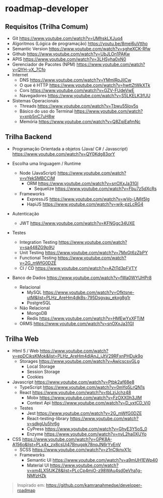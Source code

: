 # roadmap-developer

## Requisitos (Trilha Comum)
* Git <https://www.youtube.com/watch?v=UMhskLXJuq4>
* Algoritmos (Lógica de programação) <https://youtu.be/8mei6uVttho>
* Semantic Version <https://www.youtube.com/watch?v=sgheXCK-Rfw>
* Github <https://www.youtube.com/watch?v=UbJLOn1PAKw>
* APIS <https://www.youtube.com/watch?v=3LHSyha0xN0>
* Gerenciador de Pacotes (NPM) <https://www.youtube.com/watch?v=QYH-vX_7Cfo>
* Internet
  * DNS <https://www.youtube.com/watch?v=YMmIRoJjICw>
  * O que é HTTP <https://www.youtube.com/watch?v=hwttZtWkXTk>
  * Cors <https://www.youtube.com/watch?v=GZV-FUdeVwE>
  * Navegadores <https://www.youtube.com/watch?v=S5LKELK3fUU>
* Sistemas Operacionais
  * Threads <https://www.youtube.com/watch?v=Tbwu55Iov5s>
  * Básico do uso do Terminal <https://www.youtube.com/watch?v=xnb5nC7uH8w>
  * Memória <https://www.youtube.com/watch?v=Q8ZqjEafmNc>

## Trilha Backend
* Programação Orientada a objetos (Java/ C# / Javascript) <https://www.youtube.com/watch?v=QY0Kdg83orY>
* Escolha uma linguagem / Runtime
  * Node (JavaScript) <https://www.youtube.com/watch?v=vYekSMBCCiM>
    * ORM <https://www.youtube.com/watch?v=snOXxJa31GI>
      * Sequelize <https://www.youtube.com/watch?v=Fbu7z5dXcRs>
  * Frameworks
    * ExpressJS <https://www.youtube.com/watch?v=wVo-UMit5Ig>
    * HapiJS <https://www.youtube.com/watch?v=wik-pzLcRG4>
* Autenticação
  * JWT <https://www.youtube.com/watch?v=KFNGgc34UXE>

* Testes
  * Integration Testing <https://www.youtube.com/watch?v=sa448ZG9p9U>
  * Unit Testing <https://www.youtube.com/watch?v=7MxGt6zZbPY>
  * Functional Testing <https://www.youtube.com/watch?v=2G_mWfG0DZE>
  * CI / CD <https://www.youtube.com/watch?v=AZtTd3pFVTY>
* Banco de Dados <https://www.youtube.com/watch?v=fWa0WYUHPr8>
  * Relacional
    * MySQL <https://www.youtube.com/watch?v=Ofktsne-utM&list=PLHz_AreHm4dkBs-795Dsgvau_ekxg8g1r>
    * PostgreSQL
  * Não Relacional
    * MongoDB
    * Redis <https://www.youtube.com/watch?v=HMEwYxXFTjM>
  * ORMS <https://www.youtube.com/watch?v=snOXxJa31GI>


## Trilha Web
* Html 5 / Web <https://www.youtube.com/watch?v=epDCjksKMok&list=PLHz_AreHm4dlAnJ_jJtV29RFxnPHDuk9o>
  * Storages <https://www.youtube.com/watch?v=AwicscsvGLg>
    * Local Storage
    * Session Storage
    * Cookies
* Javascript <https://www.youtube.com/watch?v=Ptbk2af68e8>
  * TypeScript <https://www.youtube.com/watch?v=0mYq5LrQN1s>
  * React <https://www.youtube.com/watch?v=tbLziJchz48>
    * Mobx <https://www.youtube.com/watch?v=FzOXX0h3JlM>
    * Context Api <https://www.youtube.com/watch?v=D_yxtCD_Vi0>
  * Testes
    * Jest <https://www.youtube.com/watch?v=2G_mWfG0DZE>
    * React-testing-library <https://www.youtube.com/watch?v=sdkgUu5hr6g>
    * CyPress <https://www.youtube.com/watch?v=GhyE3Y5oS_0>
    * Enzyme <https://www.youtube.com/watch?v=nvL2ha0XUYo>
* CSS <https://www.youtube.com/watch?v=GPK8A-A156o&list=PLx4x_zx8csUi47Bnugpk78nqJN6rYvEnV>
  * SCSS <https://www.youtube.com/watch?v=z1nCtknvX1c>
  * Frameworks
    * Semantic UI <https://www.youtube.com/watch?v=a9mUH1EWp40>
    * Material UI <https://www.youtube.com/watch?v=xm4LX5fJKZ8&list=PLcCp4mjO-z98WAu4sd0eVha1g-NMfzHZk>

> Inspirado em: https://github.com/kamranahmedse/developer-roadmap

